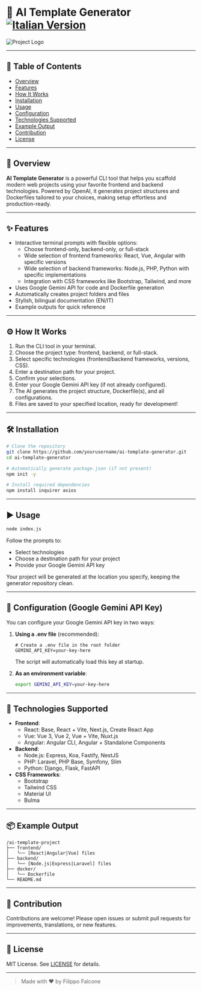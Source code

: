 # 🚀 AI Template Generator [![Italian Version](https://img.shields.io/badge/Italian-🇮🇹-green.svg)](README.it.md)

![Project Logo](https://via.placeholder.com/150x50?text=AI+Template+Generator)

---

## 📑 Table of Contents

- [Overview](#overview)
- [Features](#features)
- [How It Works](#how-it-works)
- [Installation](#installation)
- [Usage](#usage)
- [Configuration](#configuration-google-gemini-api-key)
- [Technologies Supported](#technologies-supported)
- [Example Output](#example-output)
- [Contribution](#contribution)
- [License](#license)

---

## 🧠 Overview

**AI Template Generator** is a powerful CLI tool that helps you scaffold modern web projects using your favorite frontend and backend technologies. Powered by OpenAI, it generates project structures and Dockerfiles tailored to your choices, making setup effortless and production-ready.

---

## ✨ Features

- Interactive terminal prompts with flexible options:
  - Choose frontend-only, backend-only, or full-stack
  - Wide selection of frontend frameworks: React, Vue, Angular with specific versions
  - Wide selection of backend frameworks: Node.js, PHP, Python with specific implementations
  - Integration with CSS frameworks like Bootstrap, Tailwind, and more
- Uses Google Gemini API for code and Dockerfile generation
- Automatically creates project folders and files
- Stylish, bilingual documentation (EN/IT)
- Example outputs for quick reference

---

## ⚙️ How It Works

1. Run the CLI tool in your terminal.
2. Choose the project type: frontend, backend, or full-stack.
3. Select specific technologies (frontend/backend frameworks, versions, CSS).
4. Enter a destination path for your project.
5. Confirm your selections.
6. Enter your Google Gemini API key (if not already configured).
7. The AI generates the project structure, Dockerfile(s), and all configurations.
8. Files are saved to your specified location, ready for development!

---

## 🛠️ Installation

```bash
# Clone the repository
git clone https://github.com/yourusername/ai-template-generator.git
cd ai-template-generator

# Automatically generate package.json (if not present)
npm init -y

# Install required dependencies
npm install inquirer axios
```

---

## ▶️ Usage

```bash
node index.js
```

Follow the prompts to:

- Select technologies
- Choose a destination path for your project
- Provide your Google Gemini API key

Your project will be generated at the location you specify, keeping the generator repository clean.

---

## 🔑 Configuration (Google Gemini API Key)

You can configure your Google Gemini API key in two ways:

1. **Using a .env file** (recommended):

   ```
   # Create a .env file in the root folder
   GEMINI_API_KEY=your-key-here
   ```

   The script will automatically load this key at startup.

2. **As an environment variable**:

   ```bash
   export GEMINI_API_KEY=your-key-here
   ```

---

## 🧩 Technologies Supported

- **Frontend**:
  - React: Base, React + Vite, Next.js, Create React App
  - Vue: Vue 3, Vue 2, Vue + Vite, Nuxt.js
  - Angular: Angular CLI, Angular + Standalone Components
- **Backend**:
  - Node.js: Express, Koa, Fastify, NestJS
  - PHP: Laravel, PHP Base, Symfony, Slim
  - Python: Django, Flask, FastAPI
- **CSS Frameworks**:
  - Bootstrap
  - Tailwind CSS
  - Material UI
  - Bulma

---

## 📦 Example Output

```
/ai-template-project
├── frontend/
│   └── [React|Angular|Vue] files
├── backend/
│   └── [Node.js|Express|Laravel] files
├── docker/
│   └── Dockerfile
└── README.md
```

---

## 🤝 Contribution

Contributions are welcome! Please open issues or submit pull requests for improvements, translations, or new features.

---

## 📄 License

MIT License. See [LICENSE](LICENSE) for details.

---

> Made with ❤️ by Filippo Falcone
